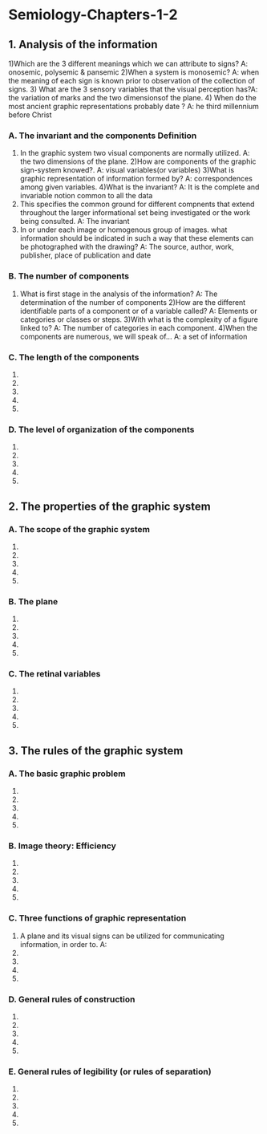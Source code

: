 # Semiology-Chapters-1-2

## 1. Analysis of the information
  1)Which are the 3 different meanings which we can attribute to signs? A: onosemic, polysemic & pansemic 
  2)When a system is monosemic? A:  when the meaning of each sign is
known prior to observation of the collection of signs.
  3) What are the 3 sensory  variables that the visual perception has?A: the variation of marks and the two dimensionsof the plane.
  4) When do the most ancient graphic representations probably date ? A: he third millennium before Christ
  ### A. The invariant and the components Definition
  1) In the graphic system two visual components are normally utilized. A: the two dimensions of the plane.
  2)How are components of the graphic sign-system knowed?. A: visual variables(or variables)
  3)What is graphic representation of information formed by? A: correspondences among given variables.
  4)What is the invariant? A: It is the complete and invariable notion common to all the data
  5) This specifies the common ground for different compnents that extend throughout the larger informational set being investigated or the work being consulted. A: The invariant
  6) In or under each image or homogenous group of images. what information should be indicated in such a way that these elements can be photographed with the drawing? A: The source, author, work, publisher, place of publication and date
  ### B. The number of components
  1) What is first stage in the analysis of the information? A: The determination of the number of components
  2)How are the different identifiable parts of a component or of a variable called? A: Elements or categories or classes or steps.
  3)With what is the complexity of a figure linked to? A: The number of categories in each component.
  4)When the components are numerous, we will speak of... A: a set of information 
  
  ### C. The length of the components
  1)
  2)
  3)
  4)
  5)
  ### D. The level of organization of the components
  1)
  2)
  3)
  4)
  5)
## 2. The properties of the graphic system
  ### A. The scope of the graphic system
  1)
  2)
  3)
  4)
  5)
  ### B. The plane
  1)
  2)
  3)
  4)
  5)
  ### C. The retinal variables
  1) 
  2)
  3)
  4)
  5)
## 3. The rules of the graphic system
  ### A. The basic graphic problem
  1)
  2)
  3)
  4)
  5)
  ### B. Image theory: Efficiency
  1)
  2)
  3)
  4)
  5)
  ### C. Three functions of graphic representation
  1) A plane and its visual signs can be utilized for communicating information, in order to. A: 
  2)
  3)
  4)
  5)
  ### D. General rules of construction
  1)
  2)
  3)
  4)
  5)
  ### E. General rules of legibility (or rules of separation)
  1)
  2)
  3)
  4)
  5)
